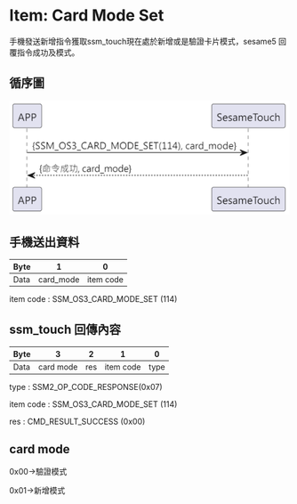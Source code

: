 # Item: Card Mode Set

手機發送新增指令獲取ssm_touch現在處於新增或是驗證卡片模式，sesame5 回覆指令成功及模式。

## 循序圖

<p align="left" >
  <img src="../src/card_mode_set/card_mode_set.png" alt="" title="">
</p>

## 手機送出資料

| Byte |     1     |     0     |
|------|:---------:|:---------:|
| Data | card_mode | item code |

item code : SSM_OS3_CARD_MODE_SET (114)

## ssm_touch 回傳內容

| Byte |     3     |  2  |     1     |  0   |
|------|:---------:|:---:|:---------:|:----:|
| Data | card mode | res | item code | type |

type : SSM2_OP_CODE_RESPONSE(0x07)

item code : SSM_OS3_CARD_MODE_SET (114)

res : CMD_RESULT_SUCCESS (0x00)

## card mode

0x00->驗證模式

0x01->新增模式